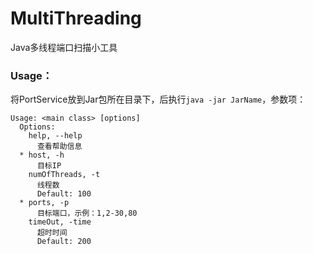 # MultiThreading
Java多线程端口扫描小工具

### Usage：
将PortService放到Jar包所在目录下，后执行`java -jar JarName`，参数项：
```
Usage: <main class> [options]
  Options:
    help, --help
      查看帮助信息
  * host, -h
      目标IP
    numOfThreads, -t
      线程数
      Default: 100
  * ports, -p
      目标端口，示例：1,2-30,80
    timeOut, -time
      超时时间
      Default: 200
```

